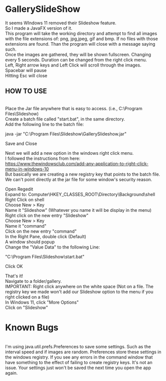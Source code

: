 # GallerySlideShow
It seems WIndows 11 removed their Slideshow feature. <br>
So I made a JavaFX version of it.<br>
This program will take the working directory and attempt to find all images with the file extensions of: png, jpg,jpeg, gif and bmp. If no files with those extensions are found. Than the program will close with a message saying such.<br>
Once the images are gathered, they will be shown fullscreen. Changing every 5 seconds. Duration can be changed from the right click menu.<br>
Left, Right arrow keys and Left Click will scroll through the images.<br>
Spacebar will pause<br>
Hitting Esc will close<br>

<h2>HOW TO USE</h2><br>
Place the Jar file anywhere that is easy to access. (i.e., C:\Program Files\Slideshow)<br>
Create a batch file called "start.bat", in the same directory.<br>
Add the following line to the batch file: <br>

java -jar "C:\Program Files\Slideshow\GallerySlideshow.jar"<br>

Save and Close<br>

Next we will add a new option in the windows right click menu.<br>
I followed the instructions from here: https://www.thewindowsclub.com/add-any-application-to-right-click-menu-in-windows-10<br>
But basically we are creating a new registry key that points to the batch file. We can't point directly at the jar file for some window's security reason.<br>

Open Regedit<br>
Expand to: Computer\HKEY_CLASSES_ROOT\Directory\Background\shell<br>
Right Click on shell<br>
Choose New > Key<br>
Name it "Slideshow" (Whatever you name it will be display in the menu)<br>
Right click on the new entry "Slideshow"<br>
Choose New > Key<br>
Name it "command"<br>
Click on the new entry "command"<br>
In the Right Pane, double click (Default)<br>
A window should popup<br>
Change the "Value Data" to the following Line:<br>

"C:\Program Files\Slideshow\start.bat"<br>

Click OK<br>

That's it!<br>
Navigate to a folder/gallery. <br>
IMPORTANT: Right click anywhere on the white space (Not on a file. The registry key we made won't add our Slideshow option to the menu if you right clicked on a file)<br>
In Windows 11, click "More Options"<br>
Click on "Slideshow"<br>


<h1>Known Bugs</h1><br>
I'm using java.util.prefs.Preferences to save some settings. Such as the interval speed and if images are random. Preferences store these settings in the windows registry. If you see any errors in the command window that have something to the effect of failing to create registry keys. It's not an issue. Your settings just won't be saved the next time you open the app again.

